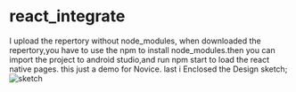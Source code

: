 # react_integrate
I  upload the repertory  without node_modules, when  downloaded the repertory,you have to use the npm to install  node_modules.then
you can  import the project to android studio,and  run npm  start  to load  the react native pages.
this just a demo for  Novice.
last i  Enclosed the  Design sketch;
![sketch](http://yun.baidu.com/disk/home?ref=PPZQ&errno=0&errmsg=Auth%20Login%20Sucess&stoken=20ae1a60574c4225f7dcfc96a146eb3d3f9d32022b216e2a0ff336262586a9483ca536394e4fe6eba05455ca143f5b267a7fed7bcf30b4e9851b381ddc54528796399e6c5585&bduss=bc0e5e2c825755b4c84aee4c7c88b58b18681e5e8538e95312cf3bbe8e68c37b8796793cea3a447a52080a076305c944a0d7095cb53db18fd504b745a00fc1bc6df8397ff0f442ac67d8a4af8c651e735f58a37729c6ba3cdc575a463d9b3072a1d53a93f0402752cd50334def740d106b89e962064eb1bd4cc436885bbd9dbf64e5e072f54c166a3b88a943364ab66c4d0c9ab3f229d65d3b93898c8604a7a118296f615171bf8a57eca49948ae150eceff66a40cd48cb72e02707dfd918c1d13cc628f7dc4&ssnerror=0#list/vmode=list&path=%2Fimages%2Freact-native)
